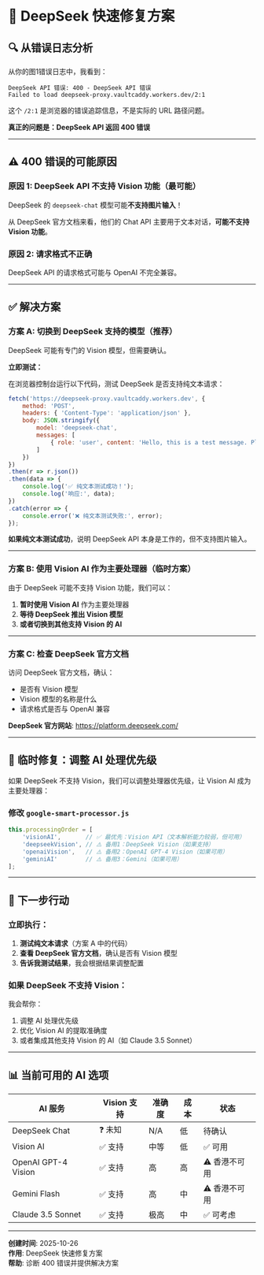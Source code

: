 # 🚀 DeepSeek 快速修复方案

## 🔍 从错误日志分析

从你的图1错误日志中，我看到：

```
DeepSeek API 错误: 400 - DeepSeek API 错误
Failed to load deepseek-proxy.vaultcaddy.workers.dev/2:1
```

这个 `/2:1` 是浏览器的错误追踪信息，不是实际的 URL 路径问题。

**真正的问题是：DeepSeek API 返回 400 错误**

---

## ⚠️ 400 错误的可能原因

### 原因 1: DeepSeek API 不支持 Vision 功能（最可能）

DeepSeek 的 `deepseek-chat` 模型可能**不支持图片输入**！

从 DeepSeek 官方文档来看，他们的 Chat API 主要用于文本对话，**可能不支持 Vision 功能**。

### 原因 2: 请求格式不正确

DeepSeek API 的请求格式可能与 OpenAI 不完全兼容。

---

## ✅ 解决方案

### 方案 A: 切换到 DeepSeek 支持的模型（推荐）

DeepSeek 可能有专门的 Vision 模型，但需要确认。

**立即测试：**

在浏览器控制台运行以下代码，测试 DeepSeek 是否支持纯文本请求：

```javascript
fetch('https://deepseek-proxy.vaultcaddy.workers.dev', {
    method: 'POST',
    headers: { 'Content-Type': 'application/json' },
    body: JSON.stringify({
        model: 'deepseek-chat',
        messages: [
            { role: 'user', content: 'Hello, this is a test message. Please respond.' }
        ]
    })
})
.then(r => r.json())
.then(data => {
    console.log('✅ 纯文本测试成功！');
    console.log('响应:', data);
})
.catch(error => {
    console.error('❌ 纯文本测试失败:', error);
});
```

**如果纯文本测试成功**，说明 DeepSeek API 本身是工作的，但不支持图片输入。

---

### 方案 B: 使用 Vision AI 作为主要处理器（临时方案）

由于 DeepSeek 可能不支持 Vision 功能，我们可以：

1. **暂时使用 Vision AI** 作为主要处理器
2. **等待 DeepSeek 推出 Vision 模型**
3. **或者切换到其他支持 Vision 的 AI**

---

### 方案 C: 检查 DeepSeek 官方文档

访问 DeepSeek 官方文档，确认：
- 是否有 Vision 模型
- Vision 模型的名称是什么
- 请求格式是否与 OpenAI 兼容

**DeepSeek 官方网站**: https://platform.deepseek.com/

---

## 🔧 临时修复：调整 AI 处理优先级

如果 DeepSeek 不支持 Vision，我们可以调整处理器优先级，让 Vision AI 成为主要处理器：

### 修改 `google-smart-processor.js`

```javascript
this.processingOrder = [
    'visionAI',       // ✅ 最优先：Vision API（文本解析能力较弱，但可用）
    'deepseekVision', // ⚠️ 备用1：DeepSeek Vision（如果支持）
    'openaiVision',   // ⚠️ 备用2：OpenAI GPT-4 Vision（如果可用）
    'geminiAI'        // ⚠️ 备用3：Gemini（如果可用）
];
```

---

## 🎯 下一步行动

### 立即执行：

1. **测试纯文本请求**（方案 A 中的代码）
2. **查看 DeepSeek 官方文档**，确认是否有 Vision 模型
3. **告诉我测试结果**，我会根据结果调整配置

### 如果 DeepSeek 不支持 Vision：

我会帮你：
1. 调整 AI 处理优先级
2. 优化 Vision AI 的提取准确度
3. 或者集成其他支持 Vision 的 AI（如 Claude 3.5 Sonnet）

---

## 📊 当前可用的 AI 选项

| AI 服务 | Vision 支持 | 准确度 | 成本 | 状态 |
|---------|------------|--------|------|------|
| DeepSeek Chat | ❓ 未知 | N/A | 低 | 待确认 |
| Vision AI | ✅ 支持 | 中等 | 低 | ✅ 可用 |
| OpenAI GPT-4 Vision | ✅ 支持 | 高 | 高 | ⚠️ 香港不可用 |
| Gemini Flash | ✅ 支持 | 高 | 中 | ⚠️ 香港不可用 |
| Claude 3.5 Sonnet | ✅ 支持 | 极高 | 中 | ✅ 可考虑 |

---

**创建时间**: 2025-10-26  
**作用**: DeepSeek 快速修复方案  
**帮助**: 诊断 400 错误并提供解决方案

